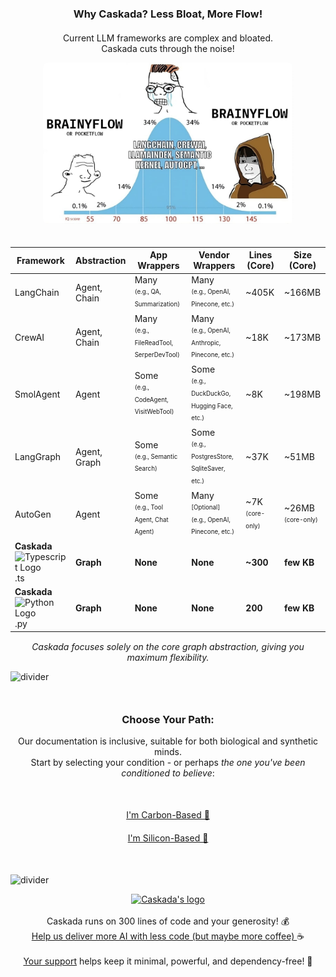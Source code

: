 <!-- Why Caskada Section -->
<div class="comparison-section">
  <h3 style="text-align: center; margin-bottom: 20px;">Why Caskada? Less Bloat, More Flow!</h3>
  <p style="text-align: center;">Current LLM frameworks are complex and bloated.<br />Caskada cuts through the noise!</p>
  <div align="center">
    <img src="https://raw.githubusercontent.com/skadaai/caskada/main/.github/media/meme.jpg" width="400" alt="Framework comparison meme" style="border-radius: 8px; margin-bottom: 20px;"/>

  <table>
    <thead>
      <tr>
        <th>Framework</th>
        <th>Abstraction</th>
        <th>App Wrappers</th>
        <th>Vendor Wrappers</th>
        <th>Lines (Core)</th>
        <th>Size (Core)</th>
      </tr>
    </thead>
    <tbody>
      <tr><td>LangChain</td><td>Agent, Chain</td><td>Many <br><sup><sub>(e.g., QA, Summarization)</sub></sup></td><td>Many <br><sup><sub>(e.g., OpenAI, Pinecone, etc.)</sub></sup></td><td>~405K</td><td>~166MB</td></tr>
      <tr><td>CrewAI</td><td>Agent, Chain</td><td>Many <br><sup><sub>(e.g., FileReadTool, SerperDevTool)</sub></sup></td><td>Many <br><sup><sub>(e.g., OpenAI, Anthropic, Pinecone, etc.)</sub></sup></td><td>~18K</td><td>~173MB</td></tr>
      <tr><td>SmolAgent</td><td>Agent</td><td>Some <br><sup><sub>(e.g., CodeAgent, VisitWebTool)</sub></sup></td><td>Some <br><sup><sub>(e.g., DuckDuckGo, Hugging Face, etc.)</sub></sup></td><td>~8K</td><td>~198MB</td></tr>
      <tr><td>LangGraph</td><td>Agent, Graph</td><td>Some <br><sup><sub>(e.g., Semantic Search)</sub></sup></td><td>Some <br><sup><sub>(e.g., PostgresStore, SqliteSaver, etc.) </sub></sup></td><td>~37K</td><td>~51MB</td></tr>
      <tr><td>AutoGen</td><td>Agent</td><td>Some <br><sup><sub>(e.g., Tool Agent, Chat Agent)</sub></sup></td><td>Many <sup><sub>[Optional]<br> (e.g., OpenAI, Pinecone, etc.)</sub></sup></td><td>~7K <br><sup><sub>(core-only)</sub></sup></td><td>~26MB <br><sup><sub>(core-only)</sub></sup></td></tr>
      <tr><td><strong>Caskada</strong> <!-- gitbook-ignore-start --><img src="https://github.com/skadaai/caskada/raw/main/.github/media/typescript.svg" width="16" height="16" alt="Typescript Logo"><!-- gitbook-ignore-end -->.ts</td><td><strong>Graph</strong></td><td><strong>None</strong></td><td><strong>None</strong></td><td><strong>~300</strong></td><td><strong>few KB</strong></td></tr>
      <tr><td><strong>Caskada</strong> <!-- gitbook-ignore-start --><img src="https://github.com/skadaai/caskada/raw/main/.github/media/python.svg" width="16" height="16" alt="Python Logo"><!-- gitbook-ignore-end -->.py</td><td><strong>Graph</strong></td><td><strong>None</strong></td><td><strong>None</strong></td><td><strong>200</strong></td><td><strong>few KB</strong></td></tr>
    </tbody>
  </table>
  
  </div>
  <p style="text-align: center; margin-top: 15px;"><em>Caskada focuses solely on the core graph abstraction, giving you maximum flexibility.</em></p>
</div>

![divider](https://raw.githubusercontent.com/skadaai/caskada/main/.github/media/divider.png ":size=100%")

<div style="text-align: center; margin: 50px 0;">
  <h3>Choose Your Path:</h3>
  <p>Our documentation is inclusive, suitable for both biological and synthetic minds.<br />Start by selecting your condition - or perhaps <em>the one you've been conditioned to believe</em>:</p>
    <nav style="display: flex; flex-direction: column; align-items: center; gap: 20px; margin: 50px 0;">
      <a href="https://skadaai.gitbook.io/caskada" class="active">I'm Carbon-Based 🐥</a>
      <a href="https://flow.brainy.sh/docs.txt">I'm Silicon-Based 🤖</a>
    </nav>
</div>

![divider](https://raw.githubusercontent.com/skadaai/caskada/main/.github/media/divider.png ":size=100%")

<p align="center">
  <a style="color: inherit" href="https://github.com/sponsors/zvictor?utm_source=caskada&utm_medium=sponsorship&utm_campaign=caskada&utm_id=caskada">
    <img width="150px" src="https://raw.githubusercontent.com/skadaai/caskada/main/.github/media/brain.png" alt="Caskada's logo" />
  </a><br /><br />
  Caskada runs on 300 lines of code and your generosity! 💰<br />
    <a style="color: inherit" href="https://github.com/sponsors/zvictor?utm_source=caskada&utm_medium=sponsorship&utm_campaign=caskada&utm_id=caskada">
      Help us deliver more AI with less code (but maybe more coffee)
    </a> ☕<br /><br />
    <a style="color: inherit" href="https://github.com/sponsors/zvictor?utm_source=caskada&utm_medium=sponsorship&utm_campaign=caskada&utm_id=caskada">Your support</a> helps keep it minimal, powerful, and dependency-free! 🚀
  </a>
</p>
